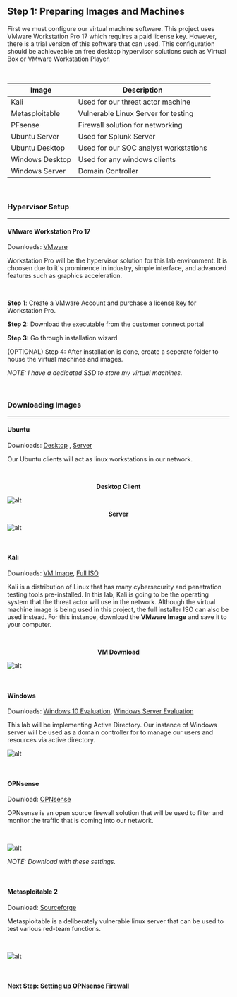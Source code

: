 ## Step 1: Preparing Images and Machines

First we must configure our virtual machine software. This project uses VMware Workstation Pro 17 which requires a paid license key. However, there is a trial version of this software that can used. This configuration should be achieveable on free desktop hypervisor solutions such as Virtual Box or VMware Workstation Player.

<br>

| Image      | Description |
| ----------- | ----------- |
| Kali      | Used for our threat actor machine       |
| Metasploitable   | Vulnerable Linux Server for testing      |
| PFsense   |  Firewall solution for networking      |
| Ubuntu Server   | Used for Splunk Server        |
| Ubuntu Desktop   | Used for our SOC analyst workstations        |
| Windows Desktop   | Used for any windows clients      |
| Windows Server   | Domain Controller        |

<br>

### Hypervisor Setup
---
#### VMware Workstation Pro 17
Downloads: [VMware](https://www.vmware.com/products/workstation-pro.html)

Workstation Pro will be the hypervisor solution for this lab environment. It is choosen due to it's prominence in industry, simple interface, and advanced features such as graphics acceleration.

<br>

**Step 1**: Create a VMware Account and purchase a license key for Workstation Pro.

**Step 2:** Download the executable from the customer connect portal

**Step 3:** Go through installation wizard

(OPTIONAL) Step 4: After installation is done, create a seperate folder to house the virtual machines and images.

_NOTE: I have a dedicated SSD to store my virtual machines._

<br>

### Downloading Images
---

#### Ubuntu

Downloads: [Desktop](https://ubuntu.com/download/desktop) , [Server](https://ubuntu.com/download/server)

Our Ubuntu clients will act as linux workstations in our network. 

<br>

**<p align="center">Desktop Client</p>**

![alt](https://i.imgur.com/9ajMNLD.png)

**<p align="center">Server</p>**

![alt](https://i.imgur.com/jwZRw01.png)

<br>

#### Kali

Downloads: [VM Image](https://www.kali.org/get-kali/#kali-virtual-machines), [Full ISO](https://www.kali.org/get-kali/#kali-installer-images)

Kali is a distribution of Linux that has many cybersecurity and penetration testing tools pre-installed. In this lab, Kali is going to be the operating system that the threat actor will use in the network. Although the virtual machine image is being used in this project, the full installer ISO can also be used instead. For this instance, download the **VMware Image** and save it to your computer.

<br>

**<p align="center">VM Download</p>**

![alt](https://i.imgur.com/bqNVdfu.png)

<br>

#### Windows

Downloads: [Windows 10 Evaluation](https://info.microsoft.com/ww-landing-windows-10-enterprise.html), [Windows Server Evaluation](https://info.microsoft.com/ww-landing-windows-server-2019.html)

This lab will be implementing Active Directory. Our instance of Windows server will be used as a domain controller for to manage our users and resources via active directory.

![alt](https://i.imgur.com/oQ1v4zt.png)

<br>

#### OPNsense

Download: [OPNsense](https://opnsense.org/download/)

OPNsense is an open source firewall solution that will be used to filter and monitor the traffic that is coming into our network. 

<br>

![alt](https://i.imgur.com/Cj9aGY5.png)

_NOTE: Download with these settings._

<br>

#### Metasploitable 2

Download: [Sourceforge](https://sourceforge.net/projects/metasploitable/)

Metasploitable is a deliberately vulnerable linux server that can be used to test various red-team functions.

<br>

![alt](https://i.imgur.com/9gSQztD.png)

<br>

#### **Next Step: [Setting up OPNsense Firewall](Step2.md)**





